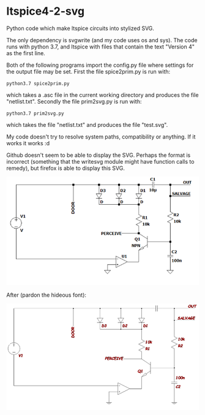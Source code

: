 # ltspice4-2-svg
Python code which make ltspice circuits into stylized SVG.

The only dependency is svgwrite (and my code uses os and sys).
The code runs with python 3.7, and ltspice with files that contain the text "Version 4" as the first line.

Both of the following programs import the config.py file where settings for the output file may be set.
First the file spice2prim.py is run with:

    python3.7 spice2prim.py

which takes a .asc file in the current working directory and produces the file "netlist.txt".
Secondly the file prim2svg.py is run with:

    python3.7 prim2svg.py

which takes the file "netlist.txt" and produces the file "test.svg".

My code doesn't try to resolve system paths, compatibility or anything. If it works it works :d

Github doesn't seem to be able to display the SVG. Perhaps the format is incorrect (something that the writesvg module might have function calls to remedy), but firefox is able to display this SVG. 

![alt text](/first.PNG)

After (pardon the hideous font):

![alt text](/second.PNG)
